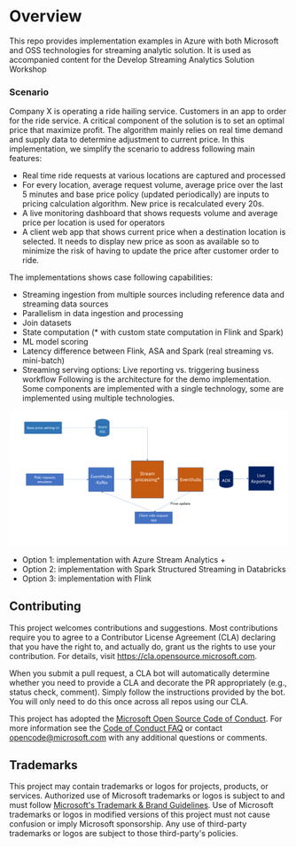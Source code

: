 # Overview
This repo provides implementation examples in Azure with both Microsoft and OSS technologies for streaming analytic solution.
It is used as accompanied content for the Develop Streaming Analytics Solution Workshop
### Scenario
Company X is operating a ride hailing service. Customers in an app to order for the ride service. A critical component of the solution is to set an optimal price that maximize profit. The algorithm mainly relies on real time demand and supply data to determine adjustment to current price. 
In this implementation, we simplify the scenario to address following main features:
-	Real time ride requests at various locations are captured and processed
-	For every location, average request volume, average price over the last 5 minutes and base price policy (updated periodically) are inputs to pricing calculation algorithm. New price is recalculated every 20s.
-	A live monitoring dashboard that shows requests volume and average price per location is used for operators
-	A client web app that shows current price when a destination location is selected. It needs to display new price as soon as available so to minimize the risk of having to update the price after customer order to ride. 

The implementations shows case following capabilities:
-	Streaming ingestion from multiple sources including reference data and streaming data sources
-	Parallelism in data ingestion and processing
-	Join datasets
-	State computation (* with custom state computation in Flink and Spark)
-	ML model scoring 
-	Latency difference between Flink, ASA and Spark (real streaming vs. mini-batch)
-	Streaming serving options: Live reporting vs. triggering business workflow
Following is the architecture for the demo implementation. Some components are implemented with a single technology, some are implemented using multiple technologies.

![Architecture](./media/architecture1.png)

* Option 1: implementation with Azure Stream Analytics +
* Option 2: implementation with Spark Structured Streaming in Databricks
* Option 3: implementation with Flink 

## Contributing

This project welcomes contributions and suggestions.  Most contributions require you to agree to a
Contributor License Agreement (CLA) declaring that you have the right to, and actually do, grant us
the rights to use your contribution. For details, visit https://cla.opensource.microsoft.com.

When you submit a pull request, a CLA bot will automatically determine whether you need to provide
a CLA and decorate the PR appropriately (e.g., status check, comment). Simply follow the instructions
provided by the bot. You will only need to do this once across all repos using our CLA.

This project has adopted the [Microsoft Open Source Code of Conduct](https://opensource.microsoft.com/codeofconduct/).
For more information see the [Code of Conduct FAQ](https://opensource.microsoft.com/codeofconduct/faq/) or
contact [opencode@microsoft.com](mailto:opencode@microsoft.com) with any additional questions or comments.

## Trademarks

This project may contain trademarks or logos for projects, products, or services. Authorized use of Microsoft 
trademarks or logos is subject to and must follow 
[Microsoft's Trademark & Brand Guidelines](https://www.microsoft.com/en-us/legal/intellectualproperty/trademarks/usage/general).
Use of Microsoft trademarks or logos in modified versions of this project must not cause confusion or imply Microsoft sponsorship.
Any use of third-party trademarks or logos are subject to those third-party's policies.
